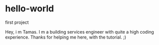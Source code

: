 # hello-world
first project

Hey, i m Tamas. I m a building services engineer with quite a high coding experience. Thanks for helping me here, with the tutorial. ;)
